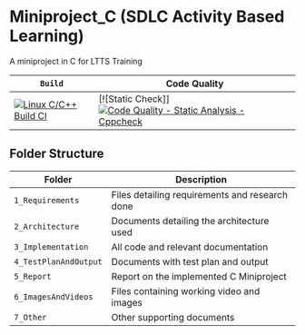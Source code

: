 # Miniproject_C (SDLC Activity Based Learning)
A miniproject in C for LTTS Training



`Build` | Code Quality |
--------|--------------|
[![Linux C/C++ Build CI](https://github.com/Gobikumaar-Sivagnanam/Miniproject_C/actions/workflows/Linux_c-cpp.yml/badge.svg)](https://github.com/Gobikumaar-Sivagnanam/Miniproject_C/blob/main/.github/workflows/Linux_c-cpp.yml) | [![Static Check]][![Code Quality - Static Analysis - Cppcheck](https://github.com/Gobikumaar-Sivagnanam/Miniproject_C/actions/workflows/cpp-check.yml/badge.svg)](https://github.com/Gobikumaar-Sivagnanam/Miniproject_C/actions/workflows/cpp-check.yml)

## Folder Structure
Folder               | Description
---------------------|---------------------------------------------------
`1_Requirements`     | Files detailing requirements and research done
`2_Architecture`     | Documents detailing the architecture used
`3_Implementation`   | All code and relevant documentation
`4_TestPlanAndOutput`| Documents with test plan and output
`5_Report`           | Report on the implemented C Miniproject
`6_ImagesAndVideos`  | Files containing working video and images
`7_Other`            | Other supporting documents